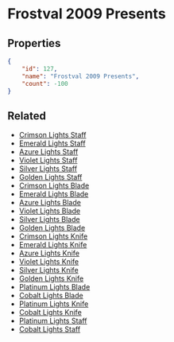 # Frostval 2009 Presents

<no description available>

## Properties

```json
{
    "id": 127,
    "name": "Frostval 2009 Presents",
    "count": -100
}
```

## Related

- [Crimson Lights Staff](../items/3351-crimson-lights-staff.md)
- [Emerald Lights Staff](../items/3352-emerald-lights-staff.md)
- [Azure Lights Staff](../items/3353-azure-lights-staff.md)
- [Violet Lights Staff](../items/3354-violet-lights-staff.md)
- [Silver Lights Staff](../items/3355-silver-lights-staff.md)
- [Golden Lights Staff](../items/3356-golden-lights-staff.md)
- [Crimson Lights Blade](../items/3357-crimson-lights-blade.md)
- [Emerald Lights Blade](../items/3358-emerald-lights-blade.md)
- [Azure Lights Blade](../items/3359-azure-lights-blade.md)
- [Violet Lights Blade](../items/3360-violet-lights-blade.md)
- [Silver Lights Blade](../items/3361-silver-lights-blade.md)
- [Golden Lights Blade](../items/3362-golden-lights-blade.md)
- [Crimson Lights Knife](../items/3363-crimson-lights-knife.md)
- [Emerald Lights Knife](../items/3364-emerald-lights-knife.md)
- [Azure Lights Knife](../items/3365-azure-lights-knife.md)
- [Violet Lights Knife](../items/3366-violet-lights-knife.md)
- [Silver Lights Knife](../items/3367-silver-lights-knife.md)
- [Golden Lights Knife](../items/3368-golden-lights-knife.md)
- [Platinum Lights Blade](../items/13131-platinum-lights-blade.md)
- [Cobalt Lights Blade](../items/13132-cobalt-lights-blade.md)
- [Platinum Lights Knife](../items/13133-platinum-lights-knife.md)
- [Cobalt Lights Knife](../items/13134-cobalt-lights-knife.md)
- [Platinum Lights Staff](../items/13135-platinum-lights-staff.md)
- [Cobalt Lights Staff](../items/13136-cobalt-lights-staff.md)

